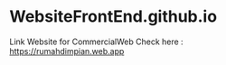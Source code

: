 # WebsiteFrontEnd.github.io

Link Website for CommercialWeb
Check here : https://rumahdimpian.web.app
